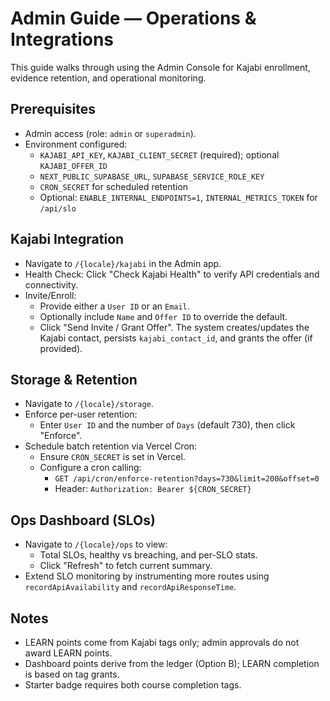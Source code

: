 # Admin Guide — Operations & Integrations

This guide walks through using the Admin Console for Kajabi enrollment, evidence retention, and operational monitoring.

## Prerequisites

- Admin access (role: `admin` or `superadmin`).
- Environment configured:
  - `KAJABI_API_KEY`, `KAJABI_CLIENT_SECRET` (required); optional `KAJABI_OFFER_ID`
  - `NEXT_PUBLIC_SUPABASE_URL`, `SUPABASE_SERVICE_ROLE_KEY`
  - `CRON_SECRET` for scheduled retention
  - Optional: `ENABLE_INTERNAL_ENDPOINTS=1`, `INTERNAL_METRICS_TOKEN` for `/api/slo`

## Kajabi Integration

- Navigate to `/{locale}/kajabi` in the Admin app.
- Health Check: Click "Check Kajabi Health" to verify API credentials and connectivity.
- Invite/Enroll:
  - Provide either a `User ID` or an `Email`.
  - Optionally include `Name` and `Offer ID` to override the default.
  - Click "Send Invite / Grant Offer". The system creates/updates the Kajabi contact, persists `kajabi_contact_id`, and grants the offer (if provided).

## Storage & Retention

- Navigate to `/{locale}/storage`.
- Enforce per-user retention:
  - Enter `User ID` and the number of `Days` (default 730), then click "Enforce".
- Schedule batch retention via Vercel Cron:
  - Ensure `CRON_SECRET` is set in Vercel.
  - Configure a cron calling:
    - `GET /api/cron/enforce-retention?days=730&limit=200&offset=0`
    - Header: `Authorization: Bearer ${CRON_SECRET}`

## Ops Dashboard (SLOs)

- Navigate to `/{locale}/ops` to view:
  - Total SLOs, healthy vs breaching, and per-SLO stats.
  - Click "Refresh" to fetch current summary.
- Extend SLO monitoring by instrumenting more routes using `recordApiAvailability` and `recordApiResponseTime`.

## Notes

- LEARN points come from Kajabi tags only; admin approvals do not award LEARN points.
- Dashboard points derive from the ledger (Option B); LEARN completion is based on tag grants.
- Starter badge requires both course completion tags.
